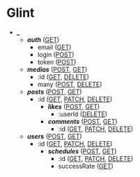 # Glint

- ***_***
	- ***auth*** ([GET](auth))
		- email ([GET](auth?id=이메일-인증))
		- login ([POST](auth?id=로그인))
		- token ([POST](auth?id=토큰-재생성))
	- ***medias*** ([POST](medias?id=미디어-단일-생성), [GET](medias?id=모든-미디어))
		- :id ([GET](medias?id=미디어), [DELETE](medias?id=미디어-단일-삭제))
		- many ([POST](medias?id=미디어-다중-생성), [DELETE](medias?id=미디어-다중-삭제))
	- ***posts*** ([POST](posts?id=게시글-생성), [GET](posts?id=모든-게시글))
		- :id ([GET](posts?id=게시글), [PATCH](posts?id=게시글-수정), [DELETE](posts?id=게시글-삭제))
			- ***likes*** ([POST](posts/-id/likes?id=좋아요-생성), [GET](posts/-id/likes?id=모든-좋아요))
				- :userId ([DELETE](posts/-id/likes?id=좋아요-삭제))
			- ***comments*** ([POST](posts/-id/comments?id=댓글-생성), [GET](posts/-id/comments?id=모든-댓글))
				- :id ([GET](posts/-id/comments?id=댓글), [PATCH](posts/-id/comments?id=댓글-수정), [DELETE](posts/-id/comments?id=댓글-삭제))
	- ***users*** ([POST](users?id=유저-생성), [GET](users?id=모든-유저))
		- :id ([GET](users?id=유저), [PATCH](users?id=유저-수정), [DELETE](users?id=유저-삭제))
			- ***schedules*** ([POST](users/-id/schedules?id=일정-생성), [GET](users/-id/schedules?id=모든-일정))
				- :id ([GET](users/-id/schedules?id=일정), [PATCH](users/-id/schedules?id=일정-수정), [DELETE](users/-id/schedules?id=일정-삭제))
				- successRate ([GET](users/-id/schedules?id=유저-성공률))